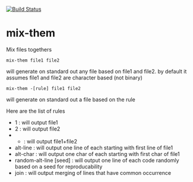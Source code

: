 [![Build Status](https://travis-ci.org/Innovimax-SARL/mix-them.svg?branch=master)](https://travis-ci.org/Innovimax-SARL/mix-them)

# mix-them
Mix files togethers


    mix-them file1 file2 
  will generate on standard out any file based on file1 and file2.
  by default it assumes file1 and file2 are character based (not binary)
  
    mix-them -[rule] file1 file2
  will generate on standard out a file based on the rule
  
  Here are the list of rules
  - 1 : will output file1
  - 2 : will output file2
  - + : will output file1+file2
  - alt-line : will output one line of each starting with first line of file1
  - alt-char : will output one char of each starting with first char of file1
  - random-alt-line [seed] : will output one line of each code randomly based on a seed for reproducability
  - join : will output merging of lines that have common occurrence
